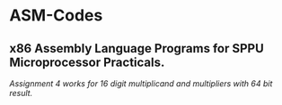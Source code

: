 # ASM-Codes

## x86 Assembly Language Programs for SPPU Microprocessor Practicals.

*Assignment 4 works for 16 digit multiplicand and multipliers with 64 bit result.*
